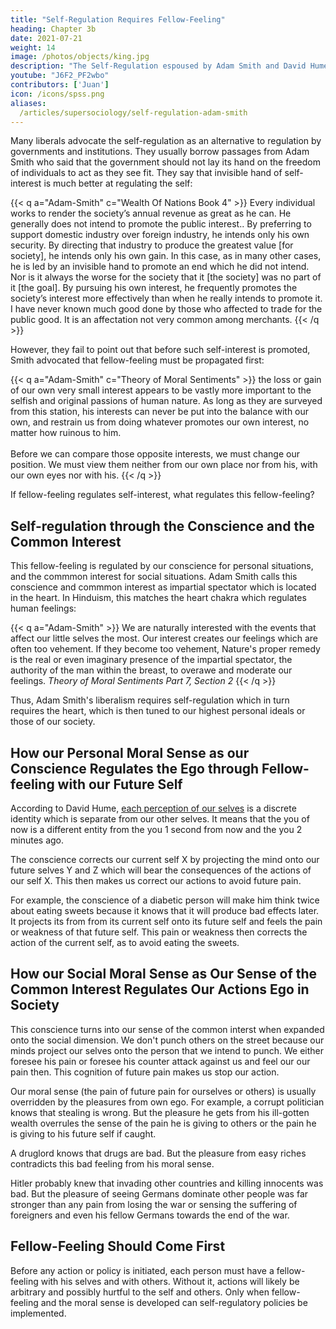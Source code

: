 ```yaml
---
title: "Self-Regulation Requires Fellow-Feeling"
heading: Chapter 3b
date: 2021-07-21
weight: 14
image: /photos/objects/king.jpg
description: "The Self-Regulation espoused by Adam Smith and David Hume requires fellow-feeling"
youtube: "J6F2_PF2wbo"
contributors: ['Juan']
icon: /icons/spss.png
aliases:
  /articles/supersociology/self-regulation-adam-smith
---
```



Many liberals advocate the self-regulation as an alternative to regulation by governments and institutions. They usually borrow passages from Adam Smith who said that the government should not lay its hand on the freedom of individuals to act as they see fit. They say that invisible hand of self-interest is much better at regulating the self:


{{< q a="Adam-Smith" c="Wealth Of Nations Book 4" >}}
Every individual works to render the society’s annual revenue as great as he can. He generally does not intend to promote the public interest.. By preferring to support domestic industry over foreign industry, he intends only his own security. By directing that industry to produce the greatest value [for society], he intends only his own gain. In this case, as in many other cases, he is led by an invisible hand to promote an end which he did not intend. Nor is it always the worse for the society that it [the society] was no part of it [the goal]. By pursuing his own interest, he frequently promotes the society’s interest more effectively than when he really intends to promote it. I have never known much good done by those who affected to trade for the public good. It is an affectation not very common among merchants.
{{< /q >}}

However, they fail to point out that before such self-interest is promoted, Smith advocated that fellow-feeling must be propagated first:

{{< q a="Adam-Smith" c="Theory of Moral Sentiments" >}}
the loss or gain of our own very small interest appears to be vastly more important to the selfish and original passions of human nature. <!-- It excites a more passionate joy, sorrow, desire, or aversion, than the greatest concern of another person who we are unconnected with. --> As long as they are surveyed from this station, his interests can never be put into the balance with our own, and restrain us from doing whatever promotes our own interest, no matter how ruinous to him.<br><br>Before we can compare those opposite interests, we must change our position. We must view them neither from our own place nor from his, with our own eyes nor with his.
{{< /q >}}

If fellow-feeling regulates self-interest, what regulates this fellow-feeling?


## Self-regulation through the Conscience and the Common Interest

This fellow-feeling is regulated by our conscience for personal situations, and the commmon interest for social situations. Adam Smith calls this conscience and commmon interest as impartial spectator which is located in the heart. In Hinduism, this matches the heart chakra which regulates human feelings:

{{< q a="Adam-Smith" >}}
We are naturally interested with the events that affect our little selves the most. Our interest creates our feelings which are often too vehement. If they become too vehement, Nature's proper remedy is the real or even imaginary presence of the impartial spectator, the authority of the man within the breast, to overawe and moderate our feelings.
<cite>Theory of Moral Sentiments Part 7, Section 2</cite>
{{< /q >}}

Thus, Adam Smith's liberalism requires self-regulation which in turn requires the heart, which is then tuned to our highest personal ideals or those of our society.


## How our Personal Moral Sense as our Conscience Regulates the Ego through Fellow-feeling with our Future Self

According to David Hume, [each perception of our selves](/articles/social/david-hume-idea-of-self) is a discrete identity which is separate from our other selves. It means that the you of now is a different entity from the you 1 second from now and the you 2 minutes ago. 

The conscience corrects our current self X by projecting the mind onto our future selves Y and Z which will bear the consequences of the actions of our self X. This then makes us correct our actions to avoid future pain. 

For example, the conscience of a diabetic person will make him think twice about eating sweets because it knows that it will produce bad effects later. It projects its from from its current self onto its future self and feels the pain or weakness of that future self. This pain or weakness then corrects the action of the current self, as to avoid eating the sweets. 


## How our Social Moral Sense as Our Sense of the Common Interest Regulates Our Actions Ego in Society

This conscience turns into our sense of the common interst when expanded onto the social dimension. We don't punch others on the street because our minds project our selves onto the person that we intend to punch. We either foresee his pain or foresee his counter attack against us and feel our our pain then. This cognition of future pain makes us stop our action. 

Our moral sense (the pain of future pain for ourselves or others) is usually overridden by the pleasures from own ego. For example, a corrupt politician knows that stealing is wrong. But the pleasure he gets from his ill-gotten wealth overrules the sense of the pain he is giving to others or the pain he is giving to his future self if caught. 

A druglord knows that drugs are bad. But the pleasure from easy riches contradicts this bad feeling from his moral sense. 

Hitler probably knew that invading other countries and killing innocents was bad. But the pleasure of seeing Germans dominate other people was far stronger than any pain from losing the war or sensing the suffering of foreigners and even his fellow Germans towards the end of the war. 

  

<!-- Taonomics will use machine learning on the Tao Network in order to provide supportive moral regulation.  -->


<!-- An example of a proper self-regulating economy is the family or tribal clan. They do not view money as wealth and therefore keep their internal trade subjective (according to feeling) instead of objective (according to numbers). No one ever saw a mother charge her children money for the dinner she cooks for them. Instead, the mother expects her children to do good in school and behave well in exchange. 

These are subjective measures based on ‘the impartial spectator’ and not objective ones based on the ego. In time, the tribal clan merged with other clans to become nations and naturally developed the division of labour which were called ‘castes’ in India and ‘hukou’ in China, allowing them to become great empires that were later studied by Smith.

 -->
<!-- Smith lived in a time when selfishness, utility, and profit maximization were not dominant ideas. Some people like Mandeville tried to advance them, but they were always successfully opposed by enlightened writers like David Hume. 

But somehow after the Enlightenment, the positive force that countered such shallow ideas grew weak, so that by the mid-19th century, you have no one countering Engels, Marx, and Nietzsche, nor Ayn Rand in the 1960's. So the word 'self-regulating' in enlightened 1779 is different from 'self-regulating' from 1850-2017 (the period when selfishness, marginal utility, and profit maximization became dominant ideas, as enshrined by the marginal revolution).
 -->

<!-- Most people interpret Smith using the current selfish and profit-maximizing mentality, not in the enlightened mentality of Smith's own time. David Hume says that although humans are selfish, human self-interest, when applied with the view of human society (which Smith called ‘fellow-feeling’) instead of the ego (self-love), actually leads to the subsequent foundation of promises (which is a good thing as it leads to trade and helps society prosper): -->

<!-- {{< q a="David-Hume" >}}
“But though this self-interested commerce of man begins to take place, and to predominate in society, it does not entirely abolish the more generous and noble intercourse of friendship and good offices. I may still do services to such persons as I love, and am more particularly acquainted with, without any prospect of advantage” 
<cite>Hume, Treatise of Human Nature</cite>
{{< /q >}}

But the people who interpret Smith and Hume nowadays just take ‘self-interest’ and ‘self-love’ without applying ‘fellow-feeling’ nor the ‘impartial spectator,’ making it appear as if Smith and Hume were advocating selfishness and that a self-regulating market meant a profit-maximizing market, which are essentially contradictory and therefore absurd (since people regulate each other to maintain society, but people maximize profits to maintain only themselves). -->


## Fellow-Feeling Should Come First

Before any action or policy is initiated, each person must have a fellow-feeling with his selves and with others. Without it, actions will likely be arbitrary and possibly hurtful to the self and others. Only when fellow-feeling and the moral sense is developed can self-regulatory policies be implemented.